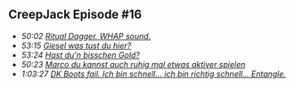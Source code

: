 ## CreepJack Episode #16
* *50:02* [_Ritual Dagger. WHAP sound._](https://www.youtube.com/watch?v=kX0Jz8300ic&feature=youtu.be&t=2999)
* *53:15* [_Giesel was tust du hier?_](https://www.youtube.com/watch?v=kX0Jz8300ic&feature=youtu.be&t=3195)
* *53:24* [_Hast du'n bisschen Gold?_](https://www.youtube.com/watch?v=kX0Jz8300ic&feature=youtu.be&t=3204)
* *50:23* [_Marco du kannst auch ruhig mal etwas aktiver spielen_](https://www.youtube.com/watch?v=kX0Jz8300ic&feature=youtu.be&t=3020)
* *1:03:27* [_DK Boots fail. Ich bin schnell... ich bin richtig schnell... Entangle._](https://www.youtube.com/watch?v=kX0Jz8300ic&feature=youtu.be&t=3808)
